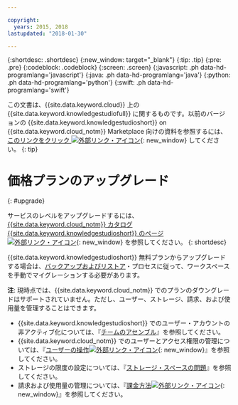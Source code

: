 ```yaml
---

copyright:
  years: 2015, 2018
lastupdated: "2018-01-30"

---
```


{:shortdesc: .shortdesc}
{:new_window: target="_blank"}
{:tip: .tip}
{:pre: .pre}
{:codeblock: .codeblock}
{:screen: .screen}
{:javascript: .ph data-hd-programlang='javascript'}
{:java: .ph data-hd-programlang='java'}
{:python: .ph data-hd-programlang='python'}
{:swift: .ph data-hd-programlang='swift'}

この文書は、{{site.data.keyword.cloud}} 上の {{site.data.keyword.knowledgestudiofull}} に関するものです。以前のバージョンの {{site.data.keyword.knowledgestudioshort}} on {{site.data.keyword.cloud_notm}} Marketplace 向けの資料を参照するには、[このリンクをクリック ![外部リンク・アイコン](../../icons/launch-glyph.svg "外部リンク・アイコン")](https://console.bluemix.net/docs/services/knowledge-studio/upgrade.html){: new_window} してください。
{: tip}

# 価格プランのアップグレード
{: #upgrade}

サービスのレベルをアップグレードするには、[{{site.data.keyword.cloud_notm}} カタログ {{site.data.keyword.knowledgestudioshort}} のページ ![外部リンク・アイコン](../../icons/launch-glyph.svg "外部リンク・アイコン")](https://console.bluemix.net/catalog/services/knowledge-studio){: new_window} を参照してください。
{: shortdesc}

{{site.data.keyword.knowledgestudioshort}} 無料プランからアップグレードする場合は、[バックアップおよびリストア](/docs/services/watson-knowledge-studio/backup-restore.html)・プロセスに従って、ワークスペースを手動でマイグレーションする必要があります。

**注**: 現時点では、{{site.data.keyword.cloud_notm}} でのプランのダウングレードはサポートされていません。ただし、ユーザー、ストレージ、請求、および使用量を管理することはできます。
  - {{site.data.keyword.knowledgestudioshort}} でのユーザー・アカウントの非アクティブ化については、『[チームのアセンブル](/docs/services/watson-knowledge-studio/team.html#deactivating-user-accounts)』を参照してください。
  - {{site.data.keyword.cloud_notm}} でのユーザーとアクセス権限の管理については、『[ユーザーの操作![外部リンク・アイコン](../../icons/launch-glyph.svg "外部リンク・アイコン")](https://console.bluemix.net/docs/iam/iamusermanage.html){: new_window}』を参照してください。
  - ストレージの限度の設定については、『[ストレージ・スペースの問題](/docs/services/watson-knowledge-studio/troubleshooting.html#storage)』を参照してください。
  - 請求および使用量の管理については、『[課金方法![外部リンク・アイコン](../../icons/launch-glyph.svg "外部リンク・アイコン")](https://console.bluemix.net/docs/billing-usage/how_charged.html){: new_window}』を参照してください。
